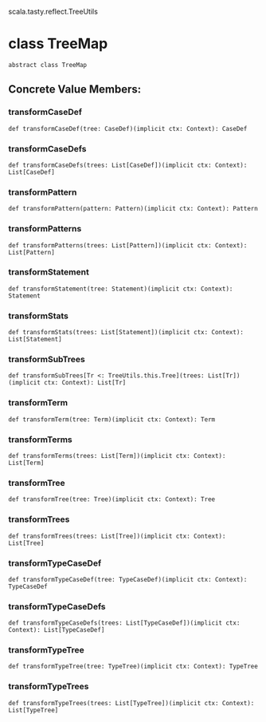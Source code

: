 scala.tasty.reflect.TreeUtils
# class TreeMap

<pre><code class="language-scala" >abstract class TreeMap</pre></code>
## Concrete Value Members:
### transformCaseDef
<pre><code class="language-scala" >def transformCaseDef(tree: CaseDef)(implicit ctx: Context): CaseDef</pre></code>

### transformCaseDefs
<pre><code class="language-scala" >def transformCaseDefs(trees: List[CaseDef])(implicit ctx: Context): List[CaseDef]</pre></code>

### transformPattern
<pre><code class="language-scala" >def transformPattern(pattern: Pattern)(implicit ctx: Context): Pattern</pre></code>

### transformPatterns
<pre><code class="language-scala" >def transformPatterns(trees: List[Pattern])(implicit ctx: Context): List[Pattern]</pre></code>

### transformStatement
<pre><code class="language-scala" >def transformStatement(tree: Statement)(implicit ctx: Context): Statement</pre></code>

### transformStats
<pre><code class="language-scala" >def transformStats(trees: List[Statement])(implicit ctx: Context): List[Statement]</pre></code>

### transformSubTrees
<pre><code class="language-scala" >def transformSubTrees[Tr <: TreeUtils.this.Tree](trees: List[Tr])(implicit ctx: Context): List[Tr]</pre></code>

### transformTerm
<pre><code class="language-scala" >def transformTerm(tree: Term)(implicit ctx: Context): Term</pre></code>

### transformTerms
<pre><code class="language-scala" >def transformTerms(trees: List[Term])(implicit ctx: Context): List[Term]</pre></code>

### transformTree
<pre><code class="language-scala" >def transformTree(tree: Tree)(implicit ctx: Context): Tree</pre></code>

### transformTrees
<pre><code class="language-scala" >def transformTrees(trees: List[Tree])(implicit ctx: Context): List[Tree]</pre></code>

### transformTypeCaseDef
<pre><code class="language-scala" >def transformTypeCaseDef(tree: TypeCaseDef)(implicit ctx: Context): TypeCaseDef</pre></code>

### transformTypeCaseDefs
<pre><code class="language-scala" >def transformTypeCaseDefs(trees: List[TypeCaseDef])(implicit ctx: Context): List[TypeCaseDef]</pre></code>

### transformTypeTree
<pre><code class="language-scala" >def transformTypeTree(tree: TypeTree)(implicit ctx: Context): TypeTree</pre></code>

### transformTypeTrees
<pre><code class="language-scala" >def transformTypeTrees(trees: List[TypeTree])(implicit ctx: Context): List[TypeTree]</pre></code>

